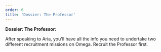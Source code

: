 ```yaml
---
order: 6
title: 'Dossier: The Professor'
---
```


**Dossier: The Professor:**

After speaking to Aria, you'll have all the info you need to undertake two different recruitment missions on Omega. Recruit the Professor first.
